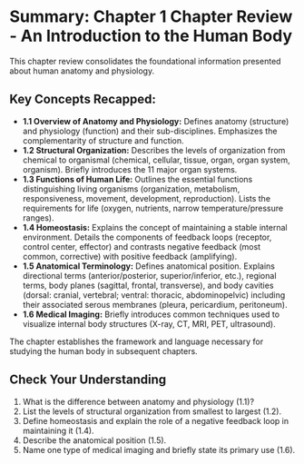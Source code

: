 # Summary: Chapter 1 Chapter Review - An Introduction to the Human Body

This chapter review consolidates the foundational information presented about human anatomy and physiology.

## Key Concepts Recapped:

*   **1.1 Overview of Anatomy and Physiology:** Defines anatomy (structure) and physiology (function) and their sub-disciplines. Emphasizes the complementarity of structure and function.
*   **1.2 Structural Organization:** Describes the levels of organization from chemical to organismal (chemical, cellular, tissue, organ, organ system, organism). Briefly introduces the 11 major organ systems.
*   **1.3 Functions of Human Life:** Outlines the essential functions distinguishing living organisms (organization, metabolism, responsiveness, movement, development, reproduction). Lists the requirements for life (oxygen, nutrients, narrow temperature/pressure ranges).
*   **1.4 Homeostasis:** Explains the concept of maintaining a stable internal environment. Details the components of feedback loops (receptor, control center, effector) and contrasts negative feedback (most common, corrective) with positive feedback (amplifying).
*   **1.5 Anatomical Terminology:** Defines anatomical position. Explains directional terms (anterior/posterior, superior/inferior, etc.), regional terms, body planes (sagittal, frontal, transverse), and body cavities (dorsal: cranial, vertebral; ventral: thoracic, abdominopelvic) including their associated serous membranes (pleura, pericardium, peritoneum).
*   **1.6 Medical Imaging:** Briefly introduces common techniques used to visualize internal body structures (X-ray, CT, MRI, PET, ultrasound).

The chapter establishes the framework and language necessary for studying the human body in subsequent chapters.

## Check Your Understanding

1.  What is the difference between anatomy and physiology (1.1)?
2.  List the levels of structural organization from smallest to largest (1.2).
3.  Define homeostasis and explain the role of a negative feedback loop in maintaining it (1.4).
4.  Describe the anatomical position (1.5).
5.  Name one type of medical imaging and briefly state its primary use (1.6).

